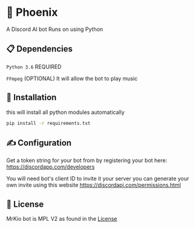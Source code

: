 # 🤖 Phoenix
A Discord AI bot Runs on using Python

## 📋 Dependencies
`Python 3.6` REQUIRED

`FFmpeg` (OPTIONAL) It will allow the bot to play music

## 📌 Installation
this will install all python modules automatically
```bash
pip install -r requirements.txt
```

## ✍ Configuration
Get a token string for your bot from by registering your bot here: https://discordapp.com/developers 

You will need bot's client ID to invite it your server you can generate your own invite using this website https://discordapi.com/permissions.html


## 📄 License
MrKio bot is MPL V2 as found in the [License](https://github.com/MrKioZ/Phoenix/License)
